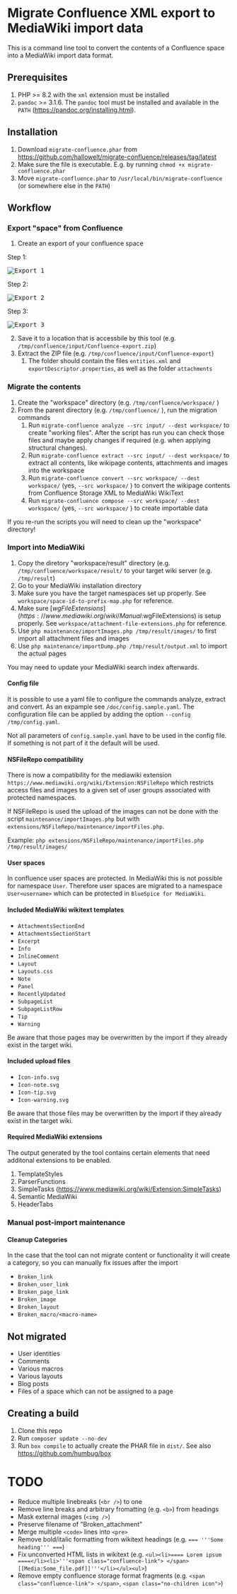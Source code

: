 # Migrate Confluence XML export to MediaWiki import data

This is a command line tool to convert the contents of a Confluence space into a MediaWiki import data format.

## Prerequisites
1. PHP >= 8.2 with the `xml` extension must be installed
2. `pandoc` >= 3.1.6. The `pandoc` tool must be installed and available in the `PATH` (https://pandoc.org/installing.html).

## Installation
1. Download `migrate-confluence.phar` from https://github.com/hallowelt/migrate-confluence/releases/tag/latest
2. Make sure the file is executable. E.g. by running `chmod +x migrate-confluence.phar`
3. Move `migrate-confluence.phar` to `/usr/local/bin/migrate-confluence` (or somewhere else in the `PATH`)

## Workflow

### Export "space" from Confluence
1. Create an export of your confluence space

Step 1:

<kbd>![Export 1][c001]</kbd>

Step 2:

<kbd>![Export 2][c002]</kbd>

Step 3:

<kbd>![Export 3][c003]</kbd>

2. Save it to a location that is accessbile by this tool (e.g. `/tmp/confluence/input/Confluence-export.zip`)
3. Extract the ZIP file (e.g. `/tmp/confluence/input/Confluence-export`)
	1. The folder should contain the files `entities.xml` and `exportDescriptor.properties`, as well as the folder `attachments`

[c001]: doc/images/Confluence_export_space_001.png
[c002]: doc/images/Confluence_export_space_002.png
[c003]: doc/images/Confluence_export_space_003.png

### Migrate the contents
1. Create the "workspace" directory (e.g. `/tmp/confluence/workspace/` )
2. From the parent directory (e.g. `/tmp/confluence/` ), run the migration commands
	1. Run `migrate-confluence analyze --src input/ --dest workspace/` to create "working files". After the script has run you can check those files and maybe apply changes if required (e.g. when applying structural changes).
	2. Run `migrate-confluence extract --src input/ --dest workspace/` to extract all contents, like wikipage contents, attachments and images into the workspace
	3. Run `migrate-confluence convert --src workspace/ --dest workspace/` (yes, `--src workspace/` ) to convert the wikipage contents from Confluence Storage XML to MediaWiki WikiText
	4. Run `migrate-confluence compose --src workspace/ --dest workspace/` (yes, `--src workspace/` ) to create importable data

If you re-run the scripts you will need to clean up the "workspace" directory!

### Import into MediaWiki
1. Copy the diretory "workspace/result" directory (e.g. `/tmp/confluence/workspace/result/` to your target wiki server (e.g. `/tmp/result`)
2. Go to your MediaWiki installation directory
3. Make sure you have the target namespaces set up properly. See `workspace/space-id-to-prefix-map.php` for reference.
4. Make sure [$wgFileExtensions](https://www.mediawiki.org/wiki/Manual:$wgFileExtensions) is setup properly. See `workspace/attachment-file-extensions.php` for reference.
5. Use `php maintenance/importImages.php /tmp/result/images/` to first import all attachment files and images
6. Use `php maintenance/importDump.php /tmp/result/output.xml` to import the actual pages

You may need to update your MediaWiki search index afterwards.

#### Config file
It is possible to use a yaml file to configure the commands analyze, extract and convert. As an expample see `/doc/config.sample.yaml`.
The configuration file can be applied by adding the option `--config /tmp/config.yaml`.

Not all parameters of `config.sample.yaml` have to be used in the config file. If something is not part of it the default will be used.

#### NSFileRepo compatibility
There is now a compatibility for the mediawiki extension `https://www.mediawiki.org/wiki/Extension:NSFileRepo` which restricts access files and images to a given set of user groups associated with protected namespaces.

If NSFileRepo is used the upload of the images can not be done with the script `maintenance/importImages.php` but with `extensions/NSFileRepo/maintenance/importFiles.php`.

Example: `php extensions/NSFileRepo/maintenance/importFiles.php /tmp/result/images/`

#### User spaces
In confluence user spaces are protected. In MediaWiki this is not possible for namespace `User`. Therefore user spaces are migrated to a namespace `User<username>` which can be protected in `BlueSpice for MediaWiki`.

#### Included MediaWiki wikitext templates
- `AttachmentsSectionEnd`
- `AttachmentsSectionStart`
- `Excerpt`
- `Info`
- `InlineComment`
- `Layout`
- `Layouts.css`
- `Note`
- `Panel`
- `RecentlyUpdated`
- `SubpageList`
- `SubpageListRow`
- `Tip`
- `Warning`

Be aware that those pages may be overwritten by the import if they already exist in the target wiki.

#### Included upload files
- `Icon-info.svg`
- `Icon-note.svg`
- `Icon-tip.svg`
- `Icon-warning.svg`

Be aware that those files may be overwritten by the import if they already exist in the target wiki.

#### Required MediaWiki extensions
The output generated by the tool contains certain elements that need additonal extensions to be enabled.

1. TemplateStyles
2. ParserFunctions
3. SimpleTasks (https://www.mediawiki.org/wiki/Extension:SimpleTasks)
4. Semantic MediaWiki
5. HeaderTabs

### Manual post-import maintenance
#### Cleanup Categories
In the case that the tool can not migrate content or functionality it will create a category, so you can manually fix issues after the import
- `Broken_link`
- `Broken_user_link`
- `Broken_page_link`
- `Broken_image`
- `Broken_layout`
- `Broken_macro/<macro-name>`


## Not migrated
- User identities
- Comments
- Various macros
- Various layouts
- Blog posts
- Files of a space which can not be assigned to a page

## Creating a build
1. Clone this repo
2. Run `composer update --no-dev`
3. Run `box compile` to actually create the PHAR file  in `dist/`. See also https://github.com/humbug/box

# TODO
* Reduce multiple linebreaks (`<br />`) to one
* Remove line breaks and arbitrary fromatting (e.g. `<b>`) from headings
* Mask external images (`<img />`)
* Preserve filename of "Broken_attachment"
* Merge multiple `<code>` lines into `<pre>`
* Remove bold/italic formatting from wikitext headings (e.g. `=== '''Some heading''' ===`)
* Fix unconverted HTML lists in wikitext (e.g. `<ul><li>==== Lorem ipsum ====</li><li>'''<span class="confluence-link"> </span>[[Media:Some_file.pdf]]'''</li></ul><ul>`)
* Remove empty confluence storage format fragments (e.g. `<span class="confluence-link"> </span>`, `<span class="no-children icon">`)
